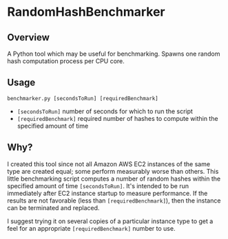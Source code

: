 RandomHashBenchmarker
=====================

Overview
--------

A Python tool which may be useful for benchmarking. Spawns one random hash computation process per CPU core.

Usage
-----

`benchmarker.py [secondsToRun] [requiredBenchmark]`

* `[secondsToRun]` number of seconds for which to run the script
* `[requiredBenchmark]` required number of hashes to compute within the specified amount of time

Why?
----

I created this tool since not all Amazon AWS EC2 instances of the same type are created equal; some perform measurably worse than others. This little benchmarking script computes a number of random hashes within the specified amount of time `[secondsToRun]`. It's intended to be run immediately after EC2 instance startup to measure performance. If the results are not favorable (less than `[requiredBenchmark]`), then the instance can be terminated and replaced.

I suggest trying it on several copies of a particular instance type to get a feel for an appropriate `[requiredBenchmark]` number to use.
